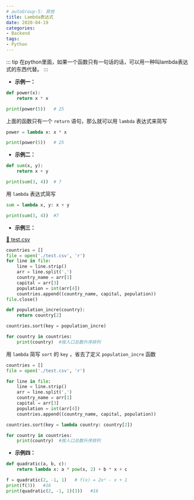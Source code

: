```yaml
---
# autoGroup-5: 其他
title: Lambda表达式
date: 2020-04-19
categories:
- Backend
tags:
- Python
---
```


::: tip
 在python里面，如果一个函数只有一句话的话，可以用一种叫lambda表达式的东西代替。
:::

- **示例一：**
```py
def power(x):
    return x * x

print(power(5))   # 25
```

上面的函数只有一个 `return` 语句，那么就可以用 `lambda` 表达式来简写

```py
power = lambda x: x * x

print(power(5))   # 25
```

- **示例二：**

```py
def sum(x, y):
    return x + y

print(sum(3, 4))  # 7
```
用 `lambda` 表达式简写

```py
sum = lambda x, y: x + y

print(sum(3, 4))  #7
```

- **示例三：**

[:link: test.csv ](https://github.com/TienOUC/dataset/blob/master/country/countries_zh.csv)

```py
countries = []
file = open('./test.csv', 'r')
for line in file:
    line = line.strip()
    arr = line.split(',')
    country_name = arr[1]
    capital = arr[3]
    population = int(arr[4])
    countries.append((country_name, capital, population))
file.close()

def population_incre(country):
    return country[2]

countries.sort(key = population_incre)

for country in countries:
    print(country)  #按人口总数升序排列

```

用 `lambda` 简写 `sort` 的 `key` ，省去了定义 `population_incre`  函数

```py
countries = []
file = open('./test.csv', 'r')

for line in file:
    line = line.strip()
    arr = line.split(',')
    country_name = arr[1]
    capital = arr[3]
    population = int(arr[4])
    countries.append((country_name, capital, population))

countries.sort(key = lambda country: country[2])

for country in countries:
    print(country)  #按人口总数升序排列
```

- **示例四：**

```py
def quadratic(a, b, c):
    return lambda x: a * pow(x, 2) + b * x + c

f = quadratic(2, -1, 1)   # f(x) = 2x² - x + 1
print(f(3))   #16
print(quadratic(2, -1, 1)(3))   #16
```
